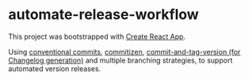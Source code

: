 # automate-release-workflow

This project was bootstrapped with [Create React App](https://github.com/facebook/create-react-app).

Using [conventional commits](https://www.conventionalcommits.org/en/v1.0.0/), [commitizen](https://github.com/commitizen/cz-cli), [commit-and-tag-version (for Changelog generation)](https://github.com/absolute-version/commit-and-tag-version) and multiple branching strategies, to support automated version releases.
